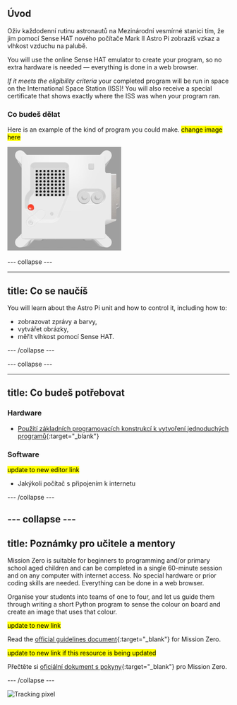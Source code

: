## Úvod

Oživ každodenní rutinu astronautů na Mezinárodní vesmírné stanici tím, že jim pomocí Sense HAT nového počítače Mark II Astro Pi zobrazíš vzkaz a vlhkost vzduchu na palubě.

You will use the online Sense HAT emulator to create your program, so no extra hardware is needed — everything is done in a web browser.

*If it meets the eligibility criteria* your completed program will be run in space on the International Space Station (ISS)! You will also receive a special certificate that shows exactly where the ISS was when your program ran.

### Co budeš dělat

Here is an example of the kind of program you could make. <mark>change image here</mark>

![The Trinket Sense HAT emulator running a sample program which scrolls the humidity value across the LED matrix and then displays a picture of a fish](images/M0_4.gif)


--- collapse ---

---
title: Co se naučíš
---

You will learn about the Astro Pi unit and how to control it, including how to:
+ zobrazovat zprávy a barvy,
+ vytvářet obrázky,
+ měřit vlhkost pomocí Sense HAT.

--- /collapse ---

--- collapse ---

---
title: Co budeš potřebovat
---

### Hardware

+ [Použití základních programovacích konstrukcí k vytvoření jednoduchých programů](https://curriculum.raspberrypi.org/programming/creator/){:target="_blank"}

### Software

<mark> update to new editor link </mark>
+ Jakýkoli počítač s připojením k internetu

--- /collapse ---

--- collapse ---
---
title: Poznámky pro učitele a mentory
---

Mission Zero is suitable for beginners to programming and/or primary school aged children and can be completed in a single 60-minute session and on any computer with internet access. No special hardware or prior coding skills are needed. Everything can be done in a web browser.

Organise your students into teams of one to four, and let us guide them through writing a short Python program to sense the colour on board and create an image that uses that colour.

<mark> update to new link </mark>

Read the [official guidelines document](https://astro-pi.org/media/mission-zero-guidelines/Astro_Pi_Mission_Zero_Guidelines_2021_22-en.pdf){:target="_blank"} for Mission Zero.

<mark> update to new link if this resource is being updated </mark>

 Přečtěte si [oficiální dokument s pokyny](https://astro-pi.org/media/mission-zero-guidelines/Astro_Pi_Mission_Zero_Guidelines_2021_22-cs.pdf){:target="_blank"} pro Mission Zero.

--- /collapse ---

![Tracking pixel](https://code.org/api/hour/begin_raspberrypi_astropi.png)
